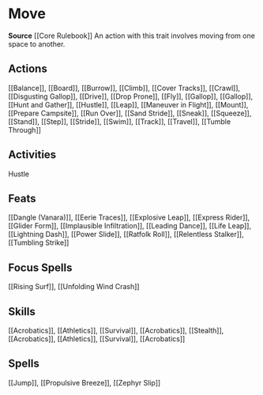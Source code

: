 ﻿---
id: '114'
name: Move
rarity: Common
source: '[[DATABASE/source/Core Rulebook|Core Rulebook]]'
trait:
- Move
type: Trait

---
# Move

**Source** [[Core Rulebook]] 
An action with this trait involves moving from one space to another.

## Actions

[[Balance]], [[Board]], [[Burrow]], [[Climb]], [[Cover Tracks]], [[Crawl]], [[Disgusting Gallop]], [[Drive]], [[Drop Prone]], [[Fly]], [[Gallop]], [[Gallop]], [[Hunt and Gather]], [[Hustle]], [[Leap]], [[Maneuver in Flight]], [[Mount]], [[Prepare Campsite]], [[Run Over]], [[Sand Stride]], [[Sneak]], [[Squeeze]], [[Stand]], [[Step]], [[Stride]], [[Swim]], [[Track]], [[Travel]], [[Tumble Through]]

## Activities

Hustle

## Feats

[[Dangle (Vanara)]], [[Eerie Traces]], [[Explosive Leap]], [[Express Rider]], [[Glider Form]], [[Implausible Infiltration]], [[Leading Dance]], [[Life Leap]], [[Lightning Dash]], [[Power Slide]], [[Ratfolk Roll]], [[Relentless Stalker]], [[Tumbling Strike]]

## Focus Spells

[[Rising Surf]], [[Unfolding Wind Crash]]

## Skills

[[Acrobatics]], [[Athletics]], [[Survival]], [[Acrobatics]], [[Stealth]], [[Acrobatics]], [[Athletics]], [[Survival]], [[Acrobatics]]

## Spells

[[Jump]], [[Propulsive Breeze]], [[Zephyr Slip]]